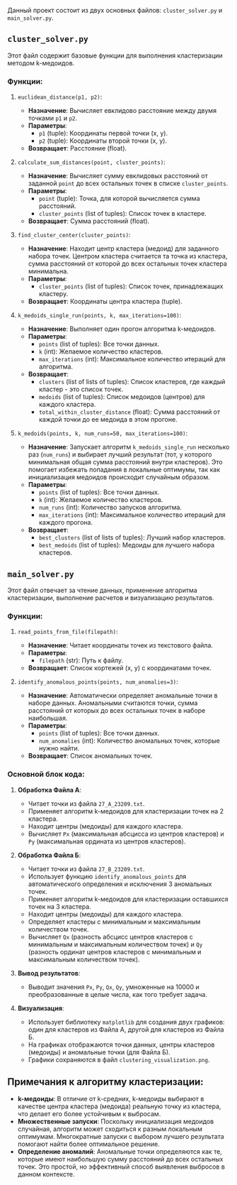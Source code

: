 Данный проект состоит из двух основных файлов: `cluster_solver.py` и `main_solver.py`.

## `cluster_solver.py`

Этот файл содержит базовые функции для выполнения кластеризации методом k-медоидов.

### Функции:

1.  `euclidean_distance(p1, p2)`:
    -   **Назначение**: Вычисляет евклидово расстояние между двумя точками `p1` и `p2`.
    -   **Параметры**:
        -   `p1` (tuple): Координаты первой точки (x, y).
        -   `p2` (tuple): Координаты второй точки (x, y).
    -   **Возвращает**: Расстояние (float).

2.  `calculate_sum_distances(point, cluster_points)`:
    -   **Назначение**: Вычисляет сумму евклидовых расстояний от заданной `point` до всех остальных точек в списке `cluster_points`.
    -   **Параметры**:
        -   `point` (tuple): Точка, для которой вычисляется сумма расстояний.
        -   `cluster_points` (list of tuples): Список точек в кластере.
    -   **Возвращает**: Сумма расстояний (float).

3.  `find_cluster_center(cluster_points)`:
    -   **Назначение**: Находит центр кластера (медоид) для заданного набора точек. Центром кластера считается та точка из кластера, сумма расстояний от которой до всех остальных точек кластера минимальна.
    -   **Параметры**:
        -   `cluster_points` (list of tuples): Список точек, принадлежащих кластеру.
    -   **Возвращает**: Координаты центра кластера (tuple).

4.  `k_medoids_single_run(points, k, max_iterations=100)`:
    -   **Назначение**: Выполняет один прогон алгоритма k-медоидов.
    -   **Параметры**:
        -   `points` (list of tuples): Все точки данных.
        -   `k` (int): Желаемое количество кластеров.
        -   `max_iterations` (int): Максимальное количество итераций для алгоритма.
    -   **Возвращает**:
        -   `clusters` (list of lists of tuples): Список кластеров, где каждый кластер - это список точек.
        -   `medoids` (list of tuples): Список медоидов (центров) для каждого кластера.
        -   `total_within_cluster_distance` (float): Сумма расстояний от каждой точки до ее медоида в этом прогоне.

5.  `k_medoids(points, k, num_runs=50, max_iterations=100)`:
    -   **Назначение**: Запускает алгоритм `k_medoids_single_run` несколько раз (`num_runs`) и выбирает лучший результат (тот, у которого минимальная общая сумма расстояний внутри кластеров). Это помогает избежать попадания в локальные оптимумы, так как инициализация медоидов происходит случайным образом.
    -   **Параметры**:
        -   `points` (list of tuples): Все точки данных.
        -   `k` (int): Желаемое количество кластеров.
        -   `num_runs` (int): Количество запусков алгоритма.
        -   `max_iterations` (int): Максимальное количество итераций для каждого прогона.
    -   **Возвращает**:
        -   `best_clusters` (list of lists of tuples): Лучший набор кластеров.
        -   `best_medoids` (list of tuples): Медоиды для лучшего набора кластеров.

## `main_solver.py`

Этот файл отвечает за чтение данных, применение алгоритма кластеризации, выполнение расчетов и визуализацию результатов.

### Функции:

1.  `read_points_from_file(filepath)`:
    -   **Назначение**: Читает координаты точек из текстового файла.
    -   **Параметры**:
        -   `filepath` (str): Путь к файлу.
    -   **Возвращает**: Список кортежей (x, y) с координатами точек.

2.  `identify_anomalous_points(points, num_anomalies=3)`:
    -   **Назначение**: Автоматически определяет аномальные точки в наборе данных. Аномальными считаются точки, сумма расстояний от которых до всех остальных точек в наборе наибольшая.
    -   **Параметры**:
        -   `points` (list of tuples): Все точки данных.
        -   `num_anomalies` (int): Количество аномальных точек, которые нужно найти.
    -   **Возвращает**: Список аномальных точек.

### Основной блок кода:

1.  **Обработка Файла А**:
    -   Читает точки из файла `27_A_23209.txt`.
    -   Применяет алгоритм k-медоидов для кластеризации точек на 2 кластера.
    -   Находит центры (медоиды) для каждого кластера.
    -   Вычисляет `Px` (максимальная абсцисса из центров кластеров) и `Py` (максимальная ордината из центров кластеров).

2.  **Обработка Файла Б**:
    -   Читает точки из файла `27_B_23209.txt`.
    -   Использует функцию `identify_anomalous_points` для автоматического определения и исключения 3 аномальных точек.
    -   Применяет алгоритм k-медоидов для кластеризации оставшихся точек на 3 кластера.
    -   Находит центры (медоиды) для каждого кластера.
    -   Определяет кластеры с минимальным и максимальным количеством точек.
    -   Вычисляет `Qx` (разность абсцисс центров кластеров с минимальным и максимальным количеством точек) и `Qy` (разность ординат центров кластеров с минимальным и максимальным количеством точек).

3.  **Вывод результатов**:
    -   Выводит значения `Px`, `Py`, `Qx`, `Qy`, умноженные на 10000 и преобразованные в целые числа, как того требует задача.

4.  **Визуализация**:
    -   Использует библиотеку `matplotlib` для создания двух графиков: один для кластеров из Файла А, другой для кластеров из Файла Б.
    -   На графиках отображаются точки данных, центры кластеров (медоиды) и аномальные точки (для Файла Б).
    -   Графики сохраняются в файл `clustering_visualization.png`.

## Примечания к алгоритму кластеризации:

-   **k-медоиды**: В отличие от k-средних, k-медоиды выбирают в качестве центра кластера (медоида) реальную точку из кластера, что делает его более устойчивым к выбросам.
-   **Множественные запуски**: Поскольку инициализация медоидов случайная, алгоритм может сходиться к разным локальным оптимумам. Многократные запуски с выбором лучшего результата помогают найти более оптимальное решение.
-   **Определение аномалий**: Аномальные точки определяются как те, которые имеют наибольшую сумму расстояний до всех остальных точек. Это простой, но эффективный способ выявления выбросов в данном контексте.
